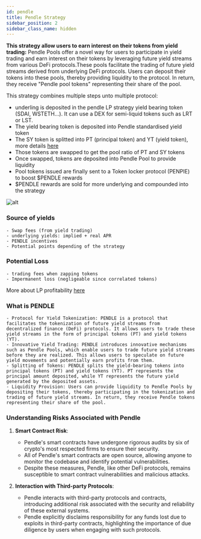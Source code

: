 ```yaml
---
id: pendle
title: Pendle Strategy
sidebar_position: 2
sidebar_class_name: hidden
---
```


**This strategy allow users to earn interest on their tokens from yield trading:** Pendle Pools offer a novel way for users to participate in yield trading and earn interest on their tokens by leveraging future yield streams from various DeFi protocols.These pools facilitate the trading of future yield streams derived from underlying DeFi protocols. Users can deposit their tokens into these pools, thereby providing liquidity to the protocol. In return, they receive "Pendle pool tokens" representing their share of the pool.

This strategy combines multiple steps unto multiple protocol: 
- underling is deposited in the pendle LP strategy yield bearing token (SDAI, WSTETH...). It can use a DEX for semi-liquid tokens such as LRT or LST.
- The yield bearing token is deposited into Pendle standardised yield token 
- The SY token is splitted into PT (principal token) and YT (yield token), more details [here](https://docs.pendle.finance/ProtocolMechanics/YieldTokenization/Minting)
- Those tokens are swapped to get the pool ratio of PT and SY tokens 
- Once swapped, tokens are deposited into Pendle Pool to provide liquidity
- Pool tokens issued are finally sent to a Token locker protocol (PENPIE) to boost $PENDLE rewards
- $PENDLE rewards are sold for more underlying and compounded into the strategy

![alt](/content/pendleStrategy.png)


### Source of yields
    - Swap fees (from yield trading)
    - underlying yields: implied + real APR
    - PENDLE incentives
    - Potential points depending of the strategy

### Potential Loss
    - trading fees when zapping tokens
    - Impermanent loss (negligeable since correlated tokens)

More about LP profitability [here](https://medium.com/pendle/evaluating-performance-of-pendle-liquidity-pools-part-1-f81e6957837d)





### What is PENDLE
    - Protocol for Yield Tokenization: PENDLE is a protocol that facilitates the tokenization of future yield streams from decentralized finance (DeFi) protocols. It allows users to trade these yield streams in the form of principal tokens (PT) and yield tokens (YT).
    - Innovative Yield Trading: PENDLE introduces innovative mechanisms such as Pendle Pools, which enable users to trade future yield streams before they are realized. This allows users to speculate on future yield movements and potentially earn profits from them.
    - Splitting of Tokens: PENDLE splits the yield-bearing tokens into principal tokens (PT) and yield tokens (YT). PT represents the principal amount deposited, while YT represents the future yield generated by the deposited assets.
    - Liquidity Provision: Users can provide liquidity to Pendle Pools by depositing their tokens, thereby participating in the tokenization and trading of future yield streams. In return, they receive Pendle tokens representing their share of the pool.


### Understanding Risks Associated with Pendle

1. **Smart Contract Risk**:
    - Pendle's smart contracts have undergone rigorous audits by six of crypto's most respected firms to ensure their security.
    - All of Pendle's smart contracts are open source, allowing anyone to monitor the codebase and identify potential vulnerabilities.
    - Despite these measures, Pendle, like other DeFi protocols, remains susceptible to smart contract vulnerabilities and malicious attacks.

2. **Interaction with Third-party Protocols**:
    - Pendle interacts with third-party protocols and contracts, introducing additional risk associated with the security and reliability of these external systems.
    - Pendle explicitly disclaims responsibility for any funds lost due to exploits in third-party contracts, highlighting the importance of due diligence by users when engaging with such protocols.
    
